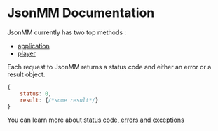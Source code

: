 JsonMM Documentation
====================

JsonMM currently has two top methods :

- [application](application/index.md)
- [player](player/index.md)

Each request to JsonMM returns a status code and either an error or a result object.

```javascript
{
	status: 0,
	result: {/*some result*/}
}
```

You can learn more about [status code, errors and exceptions](status_code_errors.md)